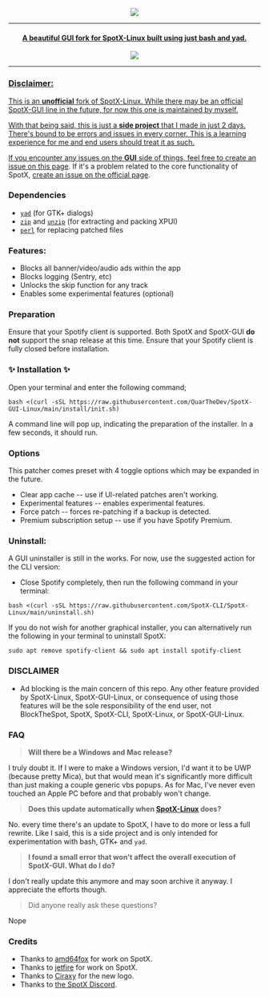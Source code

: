 
  <p align="center">
  <a href="https://github.com/QuarTheDev/SpotX-GUI-Linux"><img src="https://github.com/QuarTheDev/SpotX-GUI-Linux/raw/main/.github/Pic/spotlogo.png" />
</p>

***

<center>
    <h4 align="center">A beautiful GUI fork for SpotX-Linux built using just bash and yad.</h4>
</center>
  <p align="center">
  <a href="https://github.com/QuarTheDev/SpotX-GUI-Linux"><img src="https://github.com/QuarTheDev/SpotX-GUI-Linux/raw/main/.github/Pic/preview1.png"/>
</p>

---

### Disclaimer:

This is an **unofficial** fork of SpotX-Linux. While there may be an official SpotX-GUI line in the future, for now this one is maintained by myself.

With that being said, this is just a **side project** that I made in just 2 days. There's bound to be errors and issues in every corner. This is a learning experience for me and end users should treat it as such.

If you encounter any issues on the **GUI** side of things, feel free to [create an issue on this page](https://github.com/QuarTheDev/SpotX-GUI-Linux/issues/new). If it's a problem related to the core functionality of SpotX, [create an issue on the official page](https://github.com/SpotX-CLI/SpotX-Linux/issues/new).

### Dependencies

- <a href="https://howtoinstall.co/en/yad" title="Tip: run 'sudo apt install yad' to install.">`yad`</a> (for GTK+ dialogs)
- <a href="https://howtoinstall.co/en/zip" title="Tip: run 'sudo apt install zip' to install.">`zip`</a> and <a href="https://howtoinstall.co/en/unzip" title="Tip: run 'sudo apt install unzip' to install.">`unzip`</a> (for extracting and packing XPUI)
- <a href="https://howtoinstall.co/en/perl" title="Tip: run 'sudo apt install perl' to install.">`perl`</a> for replacing patched files

### Features:

- Blocks all banner/video/audio ads within the app
- Blocks logging (Sentry, etc)
- Unlocks the skip function for any track
- Enables some experimental features (optional)

### Preparation
Ensure that your Spotify client is supported. Both SpotX and SpotX-GUI **do not** support the snap release at this time. Ensure that your Spotify client is fully closed before installation.

### ✨ **Installation** ✨

Open your terminal and enter the following command;
```
bash <(curl -sSL https://raw.githubusercontent.com/QuarTheDev/SpotX-GUI-Linux/main/install/init.sh)
```
A command line will pop up, indicating the preparation of the installer. In a few seconds, it should run.

### Options

This patcher comes preset with 4 toggle options which may be expanded in the future.
- Clear app cache -- use if UI-related patches aren't working.
- Experimental features -- enables experimental features.
- Force patch -- forces re-patching if a backup is detected.
- Premium subscription setup -- use if you have Spotify Premium.

### Uninstall:

A GUI uninstaller is still in the works. For now, use the suggested action for the CLI version:

- Close Spotify completely, then run the following command in your terminal:
```
bash <(curl -sSL https://raw.githubusercontent.com/SpotX-CLI/SpotX-Linux/main/uninstall.sh)
```

If you do not wish for another graphical installer, you can alternatively run the following in your terminal to uninstall SpotX:
```
sudo apt remove spotify-client && sudo apt install spotify-client
```

### DISCLAIMER

- Ad blocking is the main concern of this repo. Any other feature provided by SpotX-Linux, SpotX-GUI-Linux, or consequence of using those features will be the sole responsibility of the end user, not BlockTheSpot, SpotX, SpotX-CLI, SpotX-Linux, or SpotX-GUI-Linux.

### FAQ

> **Will there be a Windows and Mac release?**

I truly doubt it. If I were to make a Windows version, I'd want it to be UWP (because pretty Mica), but that would mean it's significantly more difficult than just making a couple generic vbs popups. As for Mac, I've never even touched an Apple PC before and that probably won't change.

> **Does this update automatically when [SpotX-Linux](https://github.com/SpotX-CLI/SpotX-Linux) does?**

No. every time there's an update to SpotX, I have to do more or less a full rewrite. Like I said, this is a side project and is only intended for experimentation with bash, GTK+ and `yad`.

> **I found a small error that won't affect the overall execution of SpotX-GUI. What do I do?**

I don't really update this anymore and may soon archive it anyway. I appreciate the efforts though.

> Did anyone really ask these questions?

Nope
### Credits

- Thanks to [amd64fox](https://github.com/amd64fox/spotx) for work on SpotX.
- Thanks to [jetfire](https://github.com/jetfir3) for work on SpotX.
- Thanks to [Ciraxy](https://discordapp.com/users/300894605992394755/) for the new logo.
- Thanks to [the SpotX Discord](https://discord.gg/gqNbVRe3).
